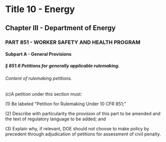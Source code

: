 
# Title 10 - Energy
## Chapter III - Department of Energy
### PART 851 - WORKER SAFETY AND HEALTH PROGRAM
#### Subpart A - General Provisions
##### § 851.6 Petitions for generally applicable rulemaking.
###### Content of rulemaking petitions.

(c)A petition under this section must:

(1) Be labeled "Petition for Rulemaking Under 10 CFR 851;"

(2) Describe with particularity the provision of this part to be amended and the text of regulatory language to be added; and

(3) Explain why, if relevant, DOE should not choose to make policy by precedent through adjudication of petitions for assessment of civil penalty.
